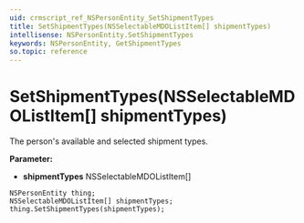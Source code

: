 ```yaml
---
uid: crmscript_ref_NSPersonEntity_SetShipmentTypes
title: SetShipmentTypes(NSSelectableMDOListItem[] shipmentTypes)
intellisense: NSPersonEntity.SetShipmentTypes
keywords: NSPersonEntity, GetShipmentTypes
so.topic: reference
---
```


# SetShipmentTypes(NSSelectableMDOListItem[] shipmentTypes)

The person's available and selected shipment types.

**Parameter:** 
 - **shipmentTypes** NSSelectableMDOListItem[]

```crmscript
NSPersonEntity thing;
NSSelectableMDOListItem[] shipmentTypes;
thing.SetShipmentTypes(shipmentTypes);
```

